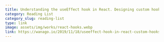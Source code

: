 ```yaml
---
title: Understanding the useEffect hook in React. Designing custom hooks
category: Reading List
category_slug: reading-list
type: link
image: assets/img/works/react-hooks.webp
link: https://wanago.io/2019/11/18/useeffect-hook-in-react-custom-hooks/
---
```

